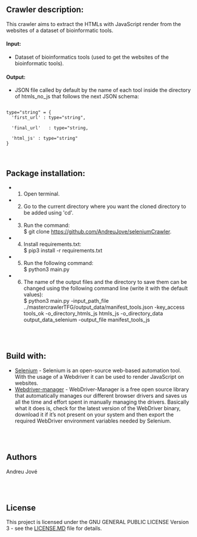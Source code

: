 
## Crawler description:
This crawler aims to extract the HTMLs with JavaScript render from the websites of a dataset of bioinformatic tools.

#### Input:
- Dataset of bioinformatics tools (used to get the websites of the bioinformatic tools).

#### Output:


- JSON file called by default by the name of each tool inside the directory of htmls_no_js that follows the next JSON schema:


```

type="string" = {
  'first_url' : type="string",

  'final_url'   : type="string,
 
  'html_js' : type="string"                 
}

```

<br />


## Package installation:

- 1) Open terminal.
- 2) Go to the current directory where you want the cloned directory to be added using 'cd'.
- 3) Run the command: <br />
        $ git clone https://github.com/AndreuJove/seleniumCrawler.
- 4) Install requirements.txt:<br />
        $ pip3 install -r requirements.txt
- 5) Run the following command:<br />
        $ python3 main.py
- 6) The name of the output files and the directory to save them can be changed using the following command line (write it with the default values):<br />
        $ python3 main.py 
        -input_path_file ../mastercrawlerTFG/output_data/manifest_tools.json
        -key_access tools_ok
        -o_directory_htmls_js htmls_js
        -o_directory_data output_data_selenium
        -output_file manifest_tools_js
<br />
<br />


## Build with:
- [Selenium](https://selenium-python.readthedocs.io/) - Selenium is an open-source web-based automation tool. With the usage of a Webdriver it can be used to render JavaScript on websites.
- [Webdriver-manager](https://pypi.org/project/webdriver-manager/) - WebDriver-Manager is a free open source library that automatically manages our different browser drivers and saves us all the time and effort spent in manually managing the drivers. Basically what it does is, check for the latest version of the WebDriver binary, download it if it’s not present on your system and then export the required WebDriver environment variables needed by Selenium.


<br />
<br />


## Authors

Andreu Jové

<br />
<br />


## License

This project is licensed under the GNU GENERAL PUBLIC LICENSE Version 3 - see the [LICENSE.MD](https://github.com/AndreuJove/mastercrawlerTFG/blob/master/LICENSE.md) file for details.